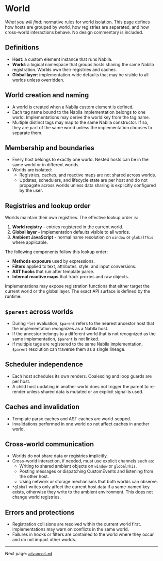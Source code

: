 # World

_What you will find:_ normative rules for world isolation. This page defines how hosts are grouped by world, how registries are separated, and how cross-world interactions behave. No design commentary is included.

## Definitions

- **Host**: a custom element instance that runs Nablla.
- **World**: a logical namespace that groups hosts sharing the same Nablla registration. Worlds own their registries and caches.
- **Global layer**: implementation-wide defaults that may be visible to all worlds unless overridden.

## World creation and naming

- A world is created when a Nablla custom element is defined.
- Each tag name bound to the Nablla implementation belongs to one world. Implementations may derive the world key from the tag name.
- Multiple distinct tags may map to the same Nablla constructor. If so, they are part of the same world unless the implementation chooses to separate them.

## Membership and boundaries

- Every host belongs to exactly one world. Nested hosts can be in the same world or in different worlds.
- Worlds are isolated:
  - Registries, caches, and reactive maps are not shared across worlds.
  - Updates, schedulers, and lifecycle state are per host and do not propagate across worlds unless data sharing is explicitly configured by the user.

## Registries and lookup order

Worlds maintain their own registries. The effective lookup order is:

1. **World registry** - entries registered in the current world.
2. **Global layer** - implementation defaults visible to all worlds.
3. **Ambient JavaScript** - normal name resolution on `window` or `globalThis` where applicable.

The following components follow this lookup order:

- **Methods exposure** used by expressions.
- **Filters** applied to text, attributes, style, and input conversions.
- **AST hooks** that run after template parse.
- **Internal reactive maps** that track proxies and raw objects.

Implementations may expose registration functions that either target the current world or the global layer. The exact API surface is defined by the runtime.

## `$parent` across worlds

- During `*let` evaluation, `$parent` refers to the nearest ancestor host that the implementation recognizes as a Nablla host.
- If the ancestor belongs to a different world that is not recognized as the same implementation, `$parent` is not linked.
- If multiple tags are registered to the same Nablla implementation, `$parent` resolution can traverse them as a single lineage.

## Scheduler independence

- Each host schedules its own renders. Coalescing and loop guards are per host.
- A child host updating in another world does not trigger the parent to re-render unless shared data is mutated or an explicit signal is used.

## Caches and invalidation

- Template parse caches and AST caches are world-scoped.
- Invalidations performed in one world do not affect caches in another world.

## Cross-world communication

- Worlds do not share data or registries implicitly.
- Cross-world interaction, if needed, must use explicit channels such as:
  - Writing to shared ambient objects on `window` or `globalThis`.
  - Posting messages or dispatching CustomEvents and listening from the other host.
  - Using network or storage mechanisms that both worlds can observe.
- `*global` writes only affect the current host data if a same-named key exists, otherwise they write to the ambient environment. This does not change world registries.

## Errors and protections

- Registration collisions are resolved within the current world first. Implementations may warn on conflicts in the same world.
- Failures in hooks or filters are contained to the world where they occur and do not impact other worlds.

---
Next page: [`advanced.md`](./advanced.md)

